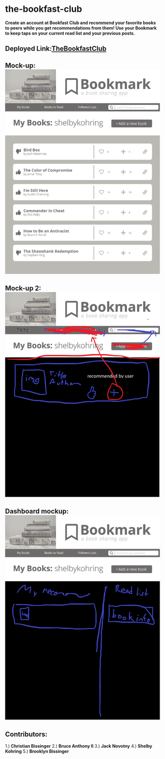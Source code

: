 # the-bookfast-club
  **Create an account at Bookfast Club and recommend your favorite books to peers while you get recommendations from them! Use your Bookmark to keep taps on your current read list and your previous posts.**

## Deployed Link:[TheBookfastClub](https://the-bookfast-club.herokuapp.com/) 

## Mock-up: ![Image](public/images/Mockup1.png)
## Mock-up 2: ![Image](public/images/mockup2.png)
## Dashboard mockup: ![Image](public/images/dashboard.png)

## Contributors:
1.) **Christian Bissinger**
2.) **Bruce Anthony II**
3.) **Jack Novotny**
4.) **Shelby Kohring**
5.) **Brooklyn Bissinger**